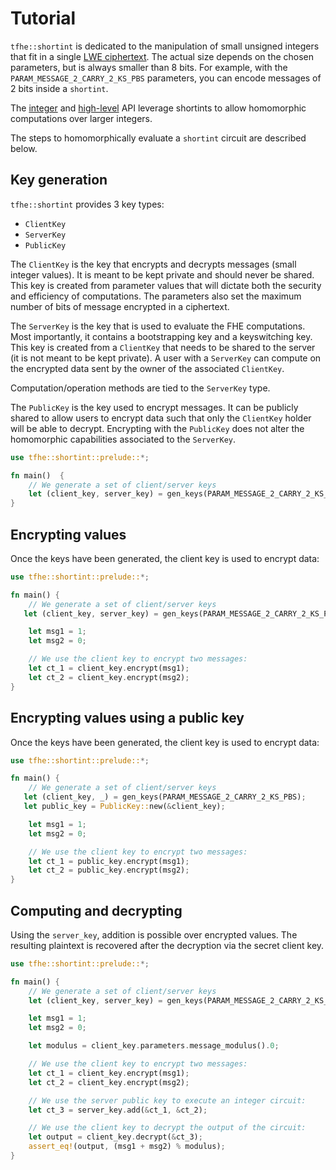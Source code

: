 # Tutorial

`tfhe::shortint` is dedicated to the manipulation of small unsigned integers that fit in a single [LWE ciphertext](../../../getting_started/security_and_cryptography.md). The actual size depends on the chosen parameters, but is always smaller than 8 bits. For example, with the `PARAM_MESSAGE_2_CARRY_2_KS_PBS` parameters, you can encode messages of 2 bits inside a `shortint`.

The [integer](../integer/README.md) and [high-level](../quick_start.md) API leverage shortints to allow homomorphic computations over larger integers.

The steps to homomorphically evaluate a `shortint` circuit are described below.

## Key generation

`tfhe::shortint` provides 3 key types:

* `ClientKey`
* `ServerKey`
* `PublicKey`

The `ClientKey` is the key that encrypts and decrypts messages (small integer values). It is meant to be kept private and should never be shared. This key is created from parameter values that will dictate both the security and efficiency of computations. The parameters also set the maximum number of bits of message encrypted in a ciphertext.

The `ServerKey` is the key that is used to evaluate the FHE computations. Most importantly, it contains a bootstrapping key and a keyswitching key. This key is created from a `ClientKey` that needs to be shared to the server (it is not meant to be kept private). A user with a `ServerKey` can compute on the encrypted data sent by the owner of the associated `ClientKey`.

Computation/operation methods are tied to the `ServerKey` type.

The `PublicKey` is the key used to encrypt messages. It can be publicly shared to allow users to encrypt data such that only the `ClientKey` holder will be able to decrypt. Encrypting with the `PublicKey` does not alter the homomorphic capabilities associated to the `ServerKey`.

```rust
use tfhe::shortint::prelude::*;

fn main()  {
    // We generate a set of client/server keys
    let (client_key, server_key) = gen_keys(PARAM_MESSAGE_2_CARRY_2_KS_PBS);
}
```

## Encrypting values

Once the keys have been generated, the client key is used to encrypt data:

```rust
use tfhe::shortint::prelude::*;

fn main() {
    // We generate a set of client/server keys
   let (client_key, server_key) = gen_keys(PARAM_MESSAGE_2_CARRY_2_KS_PBS);

    let msg1 = 1;
    let msg2 = 0;

    // We use the client key to encrypt two messages:
    let ct_1 = client_key.encrypt(msg1);
    let ct_2 = client_key.encrypt(msg2);
}
```

## Encrypting values using a public key

Once the keys have been generated, the client key is used to encrypt data:

```rust
use tfhe::shortint::prelude::*;

fn main() {
    // We generate a set of client/server keys
   let (client_key, _) = gen_keys(PARAM_MESSAGE_2_CARRY_2_KS_PBS);
   let public_key = PublicKey::new(&client_key);

    let msg1 = 1;
    let msg2 = 0;

    // We use the client key to encrypt two messages:
    let ct_1 = public_key.encrypt(msg1);
    let ct_2 = public_key.encrypt(msg2);
}
```

## Computing and decrypting

Using the `server_key`, addition is possible over encrypted values. The resulting plaintext is recovered after the decryption via the secret client key.

```rust
use tfhe::shortint::prelude::*;

fn main() {
    // We generate a set of client/server keys
    let (client_key, server_key) = gen_keys(PARAM_MESSAGE_2_CARRY_2_KS_PBS);

    let msg1 = 1;
    let msg2 = 0;

    let modulus = client_key.parameters.message_modulus().0;

    // We use the client key to encrypt two messages:
    let ct_1 = client_key.encrypt(msg1);
    let ct_2 = client_key.encrypt(msg2);

    // We use the server public key to execute an integer circuit:
    let ct_3 = server_key.add(&ct_1, &ct_2);

    // We use the client key to decrypt the output of the circuit:
    let output = client_key.decrypt(&ct_3);
    assert_eq!(output, (msg1 + msg2) % modulus);
}
```
